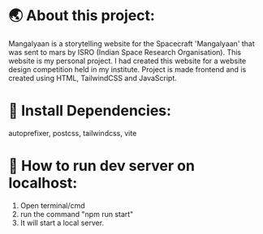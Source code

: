 # 🌏 About this project:
Mangalyaan is a storytelling website for the Spacecraft 'Mangalyaan' that was sent to mars by ISRO (Indian Space Research Organisation).
This website is my personal project.
I had created this website for a website design competition held in my institute.
Project is made frontend and is created using HTML, TailwindCSS and JavaScript.

# 🔽 Install Dependencies:
autoprefixer, postcss, tailwindcss, vite

# 🚀 How to run dev server on localhost:
1. Open terminal/cmd
2. run the command "npm run start"
3. It will start a local server.
